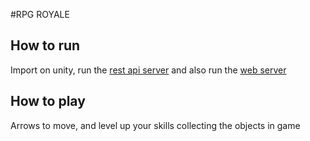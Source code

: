 #RPG ROYALE

## How to run

Import on unity, run the [rest api server](https://github.com/renyiblack/rpg-royale-api) and also run the [web server](https://github.com/renyiblack/rpg-royale-server)

## How to play

Arrows to move, and level up your skills collecting the objects in game
